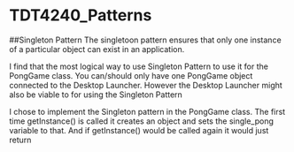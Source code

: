 # TDT4240_Patterns

##Singleton Pattern
The singletoon pattern ensures that only one instance of a particular object can exist in an application.

I find that the most logical way to use Singleton Pattern to use it for the PongGame class.
You can/should only have one PongGame object connected to the Desktop Launcher.
However the Desktop Launcher might also be viable to for using the Singleton Pattern

I chose to implement the Singleton pattern in the PongGame class.
The first time getInstance() is called it creates an object and sets the single_pong variable to that.
And if getInstance() would be called again it would just return 